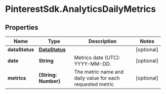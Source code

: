 # PinterestSdk.AnalyticsDailyMetrics

## Properties

Name | Type | Description | Notes
------------ | ------------- | ------------- | -------------
**dataStatus** | [**DataStatus**](DataStatus.md) |  | [optional] 
**date** | **String** | Metrics date (UTC): YYYY-MM-DD. | [optional] 
**metrics** | **{String: Number}** | The metric name and daily value for each requested metric | [optional] 


